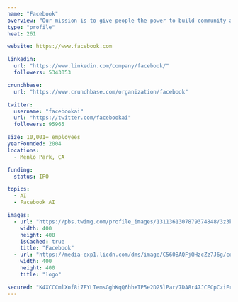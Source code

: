 ```yaml
---
name: "Facebook"
overview: "Our mission is to give people the power to build community and bring the world closer together."
type: "profile"
heat: 261

website: https://www.facebook.com

linkedin:
  url: "https://www.linkedin.com/company/facebook/"
  followers: 5343053

crunchbase:
  url: "https://www.crunchbase.com/organization/facebook"

twitter:
  username: "facebookai"
  url: "https://twitter.com/facebookai"
  followers: 95965

size: 10,001+ employees
yearFounded: 2004
locations:
  - Menlo Park, CA

funding:
  status: IPO

topics:
  - AI
  - Facebook AI

images:
  - url: "https://pbs.twimg.com/profile_images/1311361307879374848/3z3kqQdi_400x400.png"
    width: 400
    height: 400
    isCached: true
    title: "Facebook"
  - url: "https://media-exp1.licdn.com/dms/image/C560BAQFjQHzcZz7J6g/company-logo_200_200/0?e=1594857600&v=beta&t=QPegFK65RwVX6DuONQdSkvYUBbIIMn1_67qhdw2Z7EA"
    width: 400
    height: 400
    title: "logo"

secured: "K4XCCCmlXof8i7FYLTemsGghKqQ6hh+TP5e2D25lPar/7DA8r47JCECpCziFrMAPPQEd1AThpn4RIojt/ICieSdsteW6nOuuOtuKkhPsgC9jUVjTxsj/e2OkbFZFfOcG9gGA0SB+APeMK4cp5l3kBkzkiPGqKm5Itq8ltV0rMoT6+ROLaHf2nf59F1+/eE/hwswLAvzeuH456wD643+Av3ui+GnV8+osfEew4Wh45MmM/gaHiihxZtm62Hf0qaMnh2C0x0IK33FkUMsM0qhE8SRl32mtSONmdHGYfr6NOe4lBhLUJeBLNJtv1H0HkZ3Rt8rXGyQun5AxvIa+exlrlZVv/iwFcsk1AhGCknn03gKcR0A8Z6FsBm/rHIJiTf4ZSeIfbNEaUbkaONSMD7mbo/MdVTHM/gthIXOe5O3+G0s=;MloiyrRN76IJfwuLbAyN2g=="
---
```



